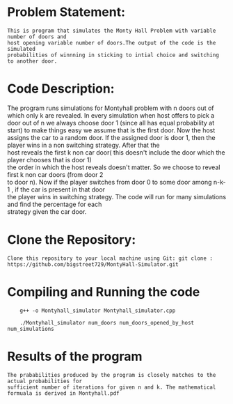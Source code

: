 # Problem Statement:
    This is program that simulates the Monty Hall Problem with variable number of doors and
    host opening variable number of doors.The output of the code is the simulated 
    probabilities of winnning in sticking to intial choice and switching to another door.

# Code Description:

The program runs simulations for Montyhall problem with n doors out of which only k are revealed. 
In every simulation when host offers to pick a door out of n we always choose door 1 (since all has equal
probability at start) to make things easy we assume that is the first door. Now the host assigns the car to a random door. If the assigned door is door 1, then the player wins in a non switching strategy. After that the       
host reveals the first k non car door( this doesn't include the door which the player chooses that is door 1)        
the order in which the host reveals doesn't matter. So we choose to reveal first k non car doors (from door 2       
to door n). Now if the player switches from door 0 to some door among n-k-1 , if the car is present in that door     
the player wins in switching strategy. The code will  run for many simulations and find the percentage for each      
strategy given the car door.
    

# Clone the Repository: 
    Clone this repository to your local machine using Git: git clone : https://github.com/bigstreet729/MontyHall-Simulator.git

# Compiling and Running the code
```
    g++ -o Montyhall_simulator Montyhall_simulator.cpp
```
```
    ./Montyhall_simulator num_doors num_doors_opened_by_host num_simulations
```
# Results of the program
    The prababilities produced by the program is closely matches to the actual probabilities for
    sufficient number of iterations for given n and k. The mathematical formuala is derived in Montyhall.pdf
